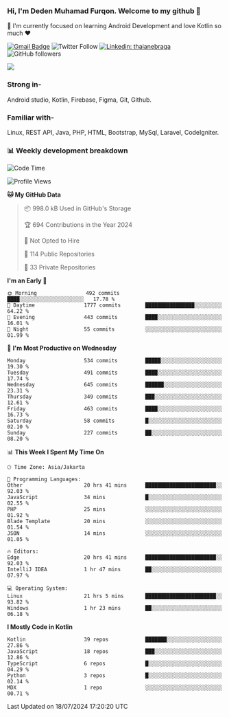 ### Hi, I'm Deden Muhamad Furqon. Welcome to my github 👋

<!--
**furqoncreative/furqoncreative** is a ✨ _special_ ✨ repository because its `README.md` (this file) appears on your GitHub profile.

Here are some ideas to get you started:

- 🔭 I’m currently working on ...
- 👯 I’m looking to collaborate on ...
- 🤔 I’m looking for help with ...
- 💬 Ask me about ...
- 📫 How to reach me: ...
- 😄 Pronouns: ...
- ⚡ Fun fact: ...
-->

  🌱 I'm currently focused on learning Android Development and love Kotlin so much ❤ 

[![Gmail Badge](https://img.shields.io/badge/-furqoncreative24@gmail.com-c14438?style=flat-square&logo=Gmail&logoColor=white&link=mailto:furqoncreative24@gmail.com)](mailto:furqoncreative24@gmail.com)
![Twitter Follow](https://img.shields.io/twitter/follow/furqoncreative?label=Follow)
[![Linkedin: thaianebraga](https://img.shields.io/badge/-Deden_Muhamad_Furqon-blue?style=flat-square&logo=Linkedin&logoColor=white&link=https://www.linkedin.com/in/anmol-p-singh/)](https://www.linkedin.com/in/furqoncreative/)
![GitHub followers](https://img.shields.io/github/followers/furqoncreative?label=Follow&style=social)

<img src="https://github-readme-stats.sera5-dev.vercel.app/api?username=furqoncreative&hide=stars&show_icons=true&count_private=true&include_all_commits=true&title_color=#008080&icon_color=#008080&hide_border=true" width="">

### Strong in-

Android studio, Kotlin, Firebase, Figma, Git, Github.

### Familiar with-
Linux, REST API, Java, PHP, HTML, Bootstrap, MySql, Laravel, CodeIgniter.

### 📊 Weekly development breakdown

<!--START_SECTION:waka-->
![Code Time](http://img.shields.io/badge/Code%20Time-2%2C548%20hrs%206%20mins-blue)

![Profile Views](http://img.shields.io/badge/Profile%20Views-0-blue)

**🐱 My GitHub Data** 

> 📦 998.0 kB Used in GitHub's Storage 
 > 
> 🏆 694 Contributions in the Year 2024
 > 
> 🚫 Not Opted to Hire
 > 
> 📜 114 Public Repositories 
 > 
> 🔑 33 Private Repositories 
 > 
**I'm an Early 🐤** 

```text
🌞 Morning                492 commits         ████░░░░░░░░░░░░░░░░░░░░░   17.78 % 
🌆 Daytime                1777 commits        ████████████████░░░░░░░░░   64.22 % 
🌃 Evening                443 commits         ████░░░░░░░░░░░░░░░░░░░░░   16.01 % 
🌙 Night                  55 commits          ░░░░░░░░░░░░░░░░░░░░░░░░░   01.99 % 
```
📅 **I'm Most Productive on Wednesday** 

```text
Monday                   534 commits         █████░░░░░░░░░░░░░░░░░░░░   19.30 % 
Tuesday                  491 commits         ████░░░░░░░░░░░░░░░░░░░░░   17.74 % 
Wednesday                645 commits         ██████░░░░░░░░░░░░░░░░░░░   23.31 % 
Thursday                 349 commits         ███░░░░░░░░░░░░░░░░░░░░░░   12.61 % 
Friday                   463 commits         ████░░░░░░░░░░░░░░░░░░░░░   16.73 % 
Saturday                 58 commits          █░░░░░░░░░░░░░░░░░░░░░░░░   02.10 % 
Sunday                   227 commits         ██░░░░░░░░░░░░░░░░░░░░░░░   08.20 % 
```


📊 **This Week I Spent My Time On** 

```text
🕑︎ Time Zone: Asia/Jakarta

💬 Programming Languages: 
Other                    20 hrs 41 mins      ███████████████████████░░   92.03 % 
JavaScript               34 mins             █░░░░░░░░░░░░░░░░░░░░░░░░   02.55 % 
PHP                      25 mins             ░░░░░░░░░░░░░░░░░░░░░░░░░   01.92 % 
Blade Template           20 mins             ░░░░░░░░░░░░░░░░░░░░░░░░░   01.54 % 
JSON                     14 mins             ░░░░░░░░░░░░░░░░░░░░░░░░░   01.05 % 

🔥 Editors: 
Edge                     20 hrs 41 mins      ███████████████████████░░   92.03 % 
IntelliJ IDEA            1 hr 47 mins        ██░░░░░░░░░░░░░░░░░░░░░░░   07.97 % 

💻 Operating System: 
Linux                    21 hrs 5 mins       ███████████████████████░░   93.82 % 
Windows                  1 hr 23 mins        ██░░░░░░░░░░░░░░░░░░░░░░░   06.18 % 
```

**I Mostly Code in Kotlin** 

```text
Kotlin                   39 repos            ███████░░░░░░░░░░░░░░░░░░   27.86 % 
JavaScript               18 repos            ███░░░░░░░░░░░░░░░░░░░░░░   12.86 % 
TypeScript               6 repos             █░░░░░░░░░░░░░░░░░░░░░░░░   04.29 % 
Python                   3 repos             █░░░░░░░░░░░░░░░░░░░░░░░░   02.14 % 
MDX                      1 repo              ░░░░░░░░░░░░░░░░░░░░░░░░░   00.71 % 
```




 Last Updated on 18/07/2024 17:20:20 UTC
<!--END_SECTION:waka-->
